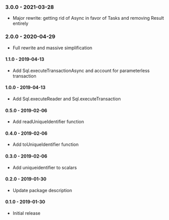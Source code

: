 ### 3.0.0 - 2021-03-28
* Major rewrite: getting rid of Async in favor of Tasks and removing Result entirely

### 2.0.0 - 2020-04-29
* Full rewrite and massive simplification

#### 1.1.0 - 2019-04-13
* Add Sql.executeTransactionAsync and account for parameterless transaction

#### 1.0.0 - 2019-04-13
* Add Sql.executeReader and Sql.executeTransaction

#### 0.5.0 - 2019-02-06
* Add readUniqueIdentifier function

#### 0.4.0 - 2019-02-06
* Add toUniqueIdentifier function

#### 0.3.0 - 2019-02-06
* Add uniqueidentifier to scalars

#### 0.2.0 - 2019-01-30
* Update package description

#### 0.1.0 - 2019-01-30
* Initial release
